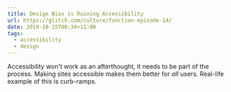 ```yaml
---
title: Design Bias is Ruining Accessibility
url: https://glitch.com/culture/function-episode-14/
date: 2019-10-15T06:34+11:00
tags:
  - accessibility
  - design
---
```

Accessibility won't work as an afterthought, it needs to be part of the process.
Making sites accessible makes them better for _all_ users. Real-life example of this is curb-ramps.

